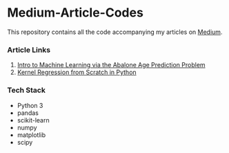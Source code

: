 # Medium-Article-Codes
This repository contains all the code accompanying my articles on [Medium](https://medium.com/@kunjmehta10).

### Article Links
1. [Intro to Machine Learning via the Abalone Age Prediction Problem](https://blog.usejournal.com/intro-to-machine-learning-via-the-abalone-age-prediction-problem-4e290a8b2ed3?gi=bfebaa5f8b8a)
2. [Kernel Regression from Scratch in Python](https://towardsdatascience.com/kernel-regression-from-scratch-in-python-ea0615b23918)

### Tech Stack
* Python 3
* pandas
* scikit-learn
* numpy
* matplotlib
* scipy
